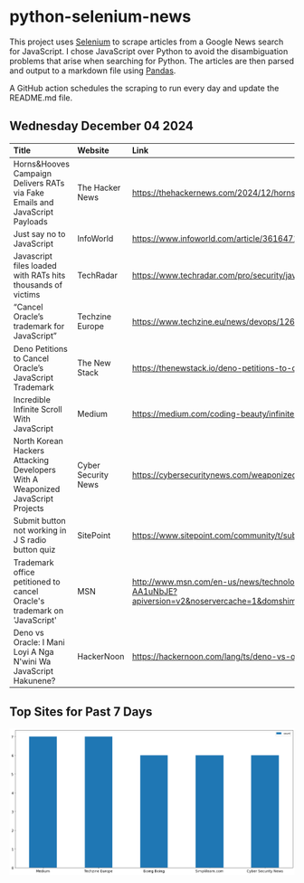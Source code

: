 # python-selenium-news

This project uses [Selenium](https://www.seleniumhq.org/) to scrape articles from a Google News search for JavaScript.
I chose JavaScript over Python to avoid the disambiguation problems that arise when searching for Python.
The articles are then parsed and output to a markdown file using [Pandas](https://pandas.pydata.org/).

A GitHub action schedules the scraping to run every day and update the README.md file.

## Wednesday December 04 2024


| Title                                                                           | Website             | Link                                                                                                                                                                                                                                        |
|:--------------------------------------------------------------------------------|:--------------------|:--------------------------------------------------------------------------------------------------------------------------------------------------------------------------------------------------------------------------------------------|
| Horns&Hooves Campaign Delivers RATs via Fake Emails and JavaScript Payloads     | The Hacker News     | https://thehackernews.com/2024/12/horns-campaign-delivers-rats-via-fake.html                                                                                                                                                                |
| Just say no to JavaScript                                                       | InfoWorld           | https://www.infoworld.com/article/3616471/just-say-no-to-javascript.html                                                                                                                                                                    |
| Javascript files loaded with RATs hits thousands of victims                     | TechRadar           | https://www.techradar.com/pro/security/javascript-files-loaded-with-rats-hits-thousands-of-victims                                                                                                                                          |
| “Cancel Oracle’s trademark for JavaScript”                                      | Techzine Europe     | https://www.techzine.eu/news/devops/126624/cancel-oracles-trademark-for-javascript/                                                                                                                                                         |
| Deno Petitions to Cancel Oracle’s JavaScript Trademark                          | The New Stack       | https://thenewstack.io/deno-petitions-to-cancel-oracles-javascript-trademark/                                                                                                                                                               |
| Incredible Infinite Scroll With JavaScript                                      | Medium              | https://medium.com/coding-beauty/infinite-scroll-javascript-cef0c8c887fc                                                                                                                                                                    |
| North Korean Hackers Attacking Developers With A Weaponized JavaScript Projects | Cyber Security News | https://cybersecuritynews.com/weaponized-javascript-projects/                                                                                                                                                                               |
| Submit button not working in J S radio button quiz                              | SitePoint           | https://www.sitepoint.com/community/t/submit-button-not-working-in-j-s-radio-button-quiz/464527                                                                                                                                             |
| Trademark office petitioned to cancel Oracle's trademark on 'JavaScript'        | MSN                 | http://www.msn.com/en-us/news/technology/trademark-office-petitioned-to-cancel-oracles-trademark-on-javascript/ar-AA1uNbJE?apiversion=v2&noservercache=1&domshim=1&renderwebcomponents=1&wcseo=1&batchservertelemetry=1&noservertelemetry=1 |
| Deno vs Oracle: I Mani Loyi A Nga N'wini Wa JavaScript Hakunene?                | HackerNoon          | https://hackernoon.com/lang/ts/deno-vs-oracle-loyi-a-nga-na-javascript-hakunene                                                                                                                                                             |
## Top Sites for Past 7 Days

![Graph of Top Sites](https://raw.githubusercontent.com/dan-mba/python-selenium-news/main/last-week.png)
